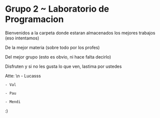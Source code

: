 # Grupo 2 ~ Laboratorio de Programacion
Bienvenidos a la carpeta donde estaran almacenados los mejores trabajos (eso intentamos)

De la mejor materia (sobre todo por los profes)

Del mejor grupo (esto es obvio, ni hace falta decirlo)

Disfruten y si no les gusta lo que ven, lastima por ustedes

Atte: \n
    - Lucasss

    - Val

    - Pau

    - Mendi

:)